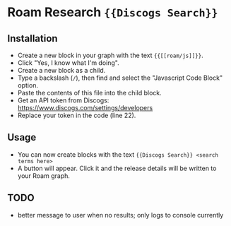 # Roam Research `{{Discogs Search}}`

## Installation

- Create a new block in your graph with the text `{{[[roam/js]]}}`.
- Click "Yes, I know what I'm doing".
- Create a new block as a child.
- Type a backslash (`/`), then find and select the "Javascript Code Block" option.
- Paste the contents of this file into the child block.
- Get an API token from Discogs: https://www.discogs.com/settings/developers
- Replace your token in the code (line 22).

## Usage

- You can now create blocks with the text `{{Discogs Search}} <search terms here>`
- A button will appear. Click it and the release details will be written to your Roam graph.

## TODO

- better message to user when no results; only logs to console currently
